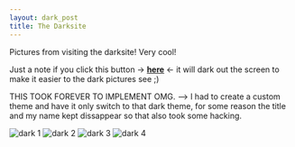 ```yaml
---
layout: dark_post
title: The Darksite
---
```


Pictures from visiting the darksite! Very cool! 

Just a note if you click this button -> **[here](/2023/09/16/dark-site)** <- it will dark out the screen to make it easier to the dark pictures see ;)  

THIS TOOK FOREVER TO IMPLEMENT OMG. --> I had to create a custom theme and have it only switch to that dark theme, for some reason the title and my name kept dissappear so that also took some hacking. 

![dark 1](/assets/images/dark1.JPG)
![dark 2](/assets/images/dark2.JPG)
![dark 3](/assets/images/dark3.JPG)
![dark 4](/assets/images/dark4.JPG)

